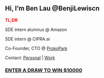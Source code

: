 ## Hi, I’m Ben Lau @BenjiLewiscn

<strong style="color:red"> TL;DR </strong>

SDE intern alumnus @ Amazon

SDE intern @ CIPRA.ai

Co-Founder, CTO @ [ProkoPark](https://www.prokopark.us/)

Contact: [Personal](benjilewiscn@gmail.com) | [Work](yzh.ben.lau@gmail.com)

### [ENTER A DRAW TO WIN $10000](https://www.youtube.com/watch?v=dQw4w9WgXcQ)
